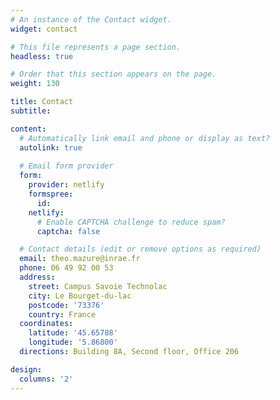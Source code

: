 ```yaml
---
# An instance of the Contact widget.
widget: contact

# This file represents a page section.
headless: true

# Order that this section appears on the page.
weight: 130

title: Contact
subtitle:

content:
  # Automatically link email and phone or display as text?
  autolink: true
  
  # Email form provider
  form:
    provider: netlify
    formspree:
      id:
    netlify:
      # Enable CAPTCHA challenge to reduce spam?
      captcha: false

  # Contact details (edit or remove options as required)
  email: theo.mazure@inrae.fr
  phone: 06 49 92 00 53
  address:
    street: Campus Savoie Technolac
    city: Le Bourget-du-lac
    postcode: '73376'
    country: France
  coordinates:
    latitude: '45.65788'
    longitude: '5.86800'
  directions: Building 8A, Second floor, Office 206

design:
  columns: '2'
---
```

